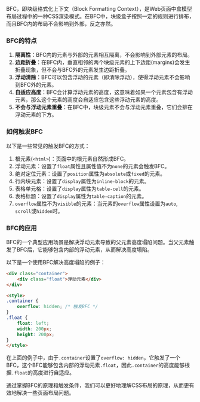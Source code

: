 BFC，即块级格式化上下文（Block Formatting Context），是Web页面中盒模型布局过程中的一种CSS渲染模式。在BFC中，块级盒子按照一定的规则进行排布，而且BFC内的布局不会影响到外部，反之亦然。

### BFC的特点

1. **隔离性**：BFC内的元素与外部的元素相互隔离，不会影响到外部元素的布局。
2. **边距折叠**：在BFC内，垂直相邻的两个块级元素的上下边距(margins)会发生折叠现象，但不会与BFC外的元素发生边距折叠。
3. **浮动清除**：BFC可以包含浮动的元素（即清除浮动），使得浮动元素不会影响到BFC外的元素。
4. **自适应高度**：BFC会计算浮动元素的高度，这意味着如果一个元素包含有浮动元素，那么这个元素的高度会自适应包含这些浮动元素的高度。
5. **不会与浮动元素重叠**：在BFC中，块级元素不会与浮动元素重叠，它们会排在浮动元素的下方。

### 如何触发BFC

以下是一些常见的触发BFC的方式：

1. 根元素(`<html>`)：页面中的根元素自然形成BFC。
2. 浮动元素：设置了`float`属性且属性值不为`none`的元素会触发BFC。
3. 绝对定位元素：设置了`position`属性为`absolute`或`fixed`的元素。
4. 行内块元素：设置了`display`属性为`inline-block`的元素。
5. 表格单元格：设置了`display`属性为`table-cell`的元素。
6. 表格标题：设置了`display`属性为`table-caption`的元素。
7. `overflow`属性不为`visible`的元素：当元素的`overflow`属性设置为`auto`, `scroll`或`hidden`时。

### BFC的应用

BFC的一个典型应用场景是解决浮动元素导致的父元素高度塌陷问题。当父元素触发了BFC后，它能够包含内部的浮动元素，从而解决高度塌陷。

以下是一个使用BFC解决高度塌陷的例子：

```html
<div class="container">
    <div class="float">浮动元素</div>
</div>

<style>
.container {
    overflow: hidden; /* 触发BFC */
}
.float {
    float: left;
    width: 200px;
    height: 200px;
}
</style>
```

在上面的例子中，由于`.container`设置了`overflow: hidden`，它触发了一个BFC，这个BFC能够包含内部的浮动元素`.float`，因此`.container`的高度能够根据`.float`的高度进行自适应。

通过掌握BFC的原理和触发条件，我们可以更好地理解CSS布局的原理，从而更有效地解决一些页面布局问题。